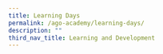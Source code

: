 ```yaml
---
title: Learning Days
permalink: /ago-academy/learning-days/
description: ""
third_nav_title: Learning and Development
---
```



